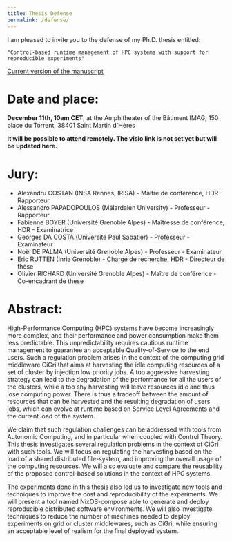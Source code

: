 ```yaml
---
title: Thesis Defense
permalink: /defense/
---
```



I am pleased to invite you to the defense of my Ph.D. thesis entitled:

    "Control-based runtime management of HPC systems with support for reproducible experiments"

[Current version of the manuscript](https://cloud.univ-grenoble-alpes.fr/s/bmdzdzm92w4jzq8)

# Date and place:

**December 11th, 10am CET**, at the Amphitheater of the Bâtiment IMAG, 150 place du Torrent, 38401 Saint Martin d'Hères

**It will be possible to attend remotely.
The visio link is not set yet but will be updated here.**

# Jury:

- Alexandru COSTAN (INSA Rennes, IRISA) - Maître de conférence, HDR - Rapporteur
- Alessandro PAPADOPOULOS (Mälardalen University) - Professeur - Rapporteur
- Fabienne BOYER (Université Grenoble Alpes) - Maîtresse de conférence, HDR - Examinatrice
- Georges DA COSTA (Université Paul Sabatier) - Professeur - Examinateur
- Noël DE PALMA (Université Grenoble Alpes) - Professeur - Examinateur
- Eric RUTTEN (Inria Grenoble) - Chargé de recherche, HDR - Directeur de thèse
- Olivier RICHARD (Université Grenoble Alpes) - Maître de conférence - Co-encadrant de thèse


# Abstract: 

High-Performance Computing (HPC) systems have become increasingly more complex, and their performance and power consumption make them less predictable.
This unpredictability requires cautious runtime management to guarantee an acceptable Quality-of-Service to the end users.
Such a regulation problem arises in the context of the computing grid middleware CiGri that aims at harvesting the idle computing resources of a set of cluster by injection low priority jobs.
A too aggressive harvesting strategy can lead to the degradation of the performance for all the users of the clusters, while a too shy harvesting will leave resources idle and thus lose computing power.
There is thus a tradeoff between the amount of resources that can be harvested and the resulting degradation of users jobs, which can evolve at runtime based on Service Level Agreements and the current load of the system.

We claim that such regulation challenges can be addressed with tools from Autonomic Computing, and in particular when coupled with Control Theory.
This thesis investigates several regulation problems in the context of CiGri with such tools.
We will focus on regulating the harvesting based on the load of a shared distributed file-system, and improving the overall usage of the computing resources.
We will also evaluate and compare the reusability of the proposed control-based solutions in the context of HPC systems.

The experiments done in this thesis also led us to investigate new tools and techniques to improve the cost and reproducibility of the experiments.
We will present a tool named NixOS-compose able to generate and deploy reproducible distributed software environments.
We will also investigate techniques to reduce the number of machines needed to deploy experiments on grid or cluster middlewares, such as CiGri, while ensuring an acceptable level of realism for the final deployed system.
